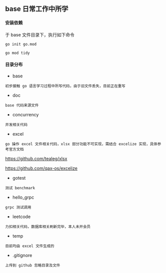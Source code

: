 ## base 日常工作中所学

#### 安装依赖

于 base 文件目录下，执行如下命令

```
go init go.mod

go mod tidy
```


#### 目录分布


- base
```
初步接触 go 语言学习过程中所写代码，由于旧文件丢失，目前正在重写
```

- doc

```
base 代码来源文件
```

- concurrency

```
并发相关代码
```

- excel

```
go 操作 excel 文件相关代码，xlsx 部分功能不可实现，需结合 excelize 实现，具体参考官方文档
```

https://github.com/tealeg/xlsx

https://github.com/qax-os/excelize

- gotest

```
测试 benchmark
```

- hello_grpc

```
grpc 测试调用
```

- leetcode

```
力扣相关代码，数据库相关刷新完毕，本人未开会员
```

- temp

```
目前均由 excel 文件生成的
```

- .gitignore

```
上传到 github 忽略目录及文件
```

